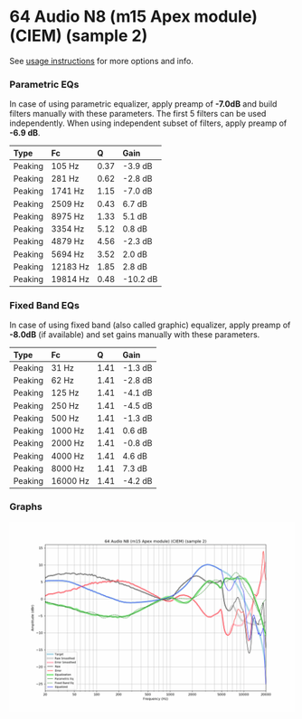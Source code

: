 # 64 Audio N8 (m15 Apex module) (CIEM) (sample 2)
See [usage instructions](https://github.com/jaakkopasanen/AutoEq#usage) for more options and info.

### Parametric EQs
In case of using parametric equalizer, apply preamp of **-7.0dB** and build filters manually
with these parameters. The first 5 filters can be used independently.
When using independent subset of filters, apply preamp of **-6.9 dB**.

| Type    | Fc       |    Q | Gain     |
|:--------|:---------|:-----|:---------|
| Peaking | 105 Hz   | 0.37 | -3.9 dB  |
| Peaking | 281 Hz   | 0.62 | -2.8 dB  |
| Peaking | 1741 Hz  | 1.15 | -7.0 dB  |
| Peaking | 2509 Hz  | 0.43 | 6.7 dB   |
| Peaking | 8975 Hz  | 1.33 | 5.1 dB   |
| Peaking | 3354 Hz  | 5.12 | 0.8 dB   |
| Peaking | 4879 Hz  | 4.56 | -2.3 dB  |
| Peaking | 5694 Hz  | 3.52 | 2.0 dB   |
| Peaking | 12183 Hz | 1.85 | 2.8 dB   |
| Peaking | 19814 Hz | 0.48 | -10.2 dB |

### Fixed Band EQs
In case of using fixed band (also called graphic) equalizer, apply preamp of **-8.0dB**
(if available) and set gains manually with these parameters.

| Type    | Fc       |    Q | Gain    |
|:--------|:---------|:-----|:--------|
| Peaking | 31 Hz    | 1.41 | -1.3 dB |
| Peaking | 62 Hz    | 1.41 | -2.8 dB |
| Peaking | 125 Hz   | 1.41 | -4.1 dB |
| Peaking | 250 Hz   | 1.41 | -4.5 dB |
| Peaking | 500 Hz   | 1.41 | -1.3 dB |
| Peaking | 1000 Hz  | 1.41 | 0.6 dB  |
| Peaking | 2000 Hz  | 1.41 | -0.8 dB |
| Peaking | 4000 Hz  | 1.41 | 4.6 dB  |
| Peaking | 8000 Hz  | 1.41 | 7.3 dB  |
| Peaking | 16000 Hz | 1.41 | -4.2 dB |

### Graphs
![](./64%20Audio%20N8%20(m15%20Apex%20module)%20(CIEM)%20(sample%202).png)